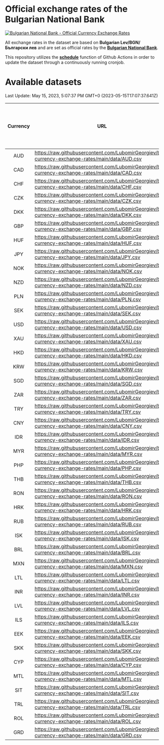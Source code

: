 # Official exchange rates of the Bulgarian National Bank

[![Bulgarian National Bank - Official Currency Exchange Rates](https://github.com/LubomirGeorgiev/bnb-currency-exchange-rates/actions/workflows/update-rates.yml/badge.svg?branch=main)](https://github.com/LubomirGeorgiev/bnb-currency-exchange-rates/actions/workflows/update-rates.yml)

All exchange rates in the dataset are based on **Bulgarian Lev/BGN/Български лев** and are set as official rates by the [**Bulgarian National Bank**](https://www.bnb.bg/Statistics/StExternalSector/StExchangeRates/StERForeignCurrencies/index.htm?toLang=_EN).

This repository utilizes the [**schedule**](https://docs.github.com/en/actions/reference/events-that-trigger-workflows) function of Github Actions in order to update the dataset through a continuously running cronjob.

# Available datasets

<!-- START LINKS (DO NOT EVER FU*ING DELETE THIS COMMENT FOR THE LOVE OF YOUR LIFE!!! IF YOU ARE CURIOS HOW IT WORKS, YOU CAN HAVE A LOOK AT ./src/updateReadme.ts) -->

Last Update: May 15, 2023, 5:07:37 PM GMT+0 (2023-05-15T17:07:37.641Z)

| Currency | URL                                                                                             | Number of records | Number of missing days that were filled in |
| :------: | ----------------------------------------------------------------------------------------------- | :---------------: | :----------------------------------------: |
|   AUD    | https://raw.githubusercontent.com/LubomirGeorgiev/bnb-currency-exchange-rates/main/data/AUD.csv |       8616        |                    2662                    |
|   CAD    | https://raw.githubusercontent.com/LubomirGeorgiev/bnb-currency-exchange-rates/main/data/CAD.csv |       8616        |                    2662                    |
|   CHF    | https://raw.githubusercontent.com/LubomirGeorgiev/bnb-currency-exchange-rates/main/data/CHF.csv |       8616        |                    2662                    |
|   CZK    | https://raw.githubusercontent.com/LubomirGeorgiev/bnb-currency-exchange-rates/main/data/CZK.csv |       8616        |                    2662                    |
|   DKK    | https://raw.githubusercontent.com/LubomirGeorgiev/bnb-currency-exchange-rates/main/data/DKK.csv |       8616        |                    2662                    |
|   GBP    | https://raw.githubusercontent.com/LubomirGeorgiev/bnb-currency-exchange-rates/main/data/GBP.csv |       8616        |                    2662                    |
|   HUF    | https://raw.githubusercontent.com/LubomirGeorgiev/bnb-currency-exchange-rates/main/data/HUF.csv |       8616        |                    2662                    |
|   JPY    | https://raw.githubusercontent.com/LubomirGeorgiev/bnb-currency-exchange-rates/main/data/JPY.csv |       8616        |                    2662                    |
|   NOK    | https://raw.githubusercontent.com/LubomirGeorgiev/bnb-currency-exchange-rates/main/data/NOK.csv |       8616        |                    2662                    |
|   NZD    | https://raw.githubusercontent.com/LubomirGeorgiev/bnb-currency-exchange-rates/main/data/NZD.csv |       8616        |                    2662                    |
|   PLN    | https://raw.githubusercontent.com/LubomirGeorgiev/bnb-currency-exchange-rates/main/data/PLN.csv |       8616        |                    2662                    |
|   SEK    | https://raw.githubusercontent.com/LubomirGeorgiev/bnb-currency-exchange-rates/main/data/SEK.csv |       8616        |                    2662                    |
|   USD    | https://raw.githubusercontent.com/LubomirGeorgiev/bnb-currency-exchange-rates/main/data/USD.csv |       8616        |                    2662                    |
|   XAU    | https://raw.githubusercontent.com/LubomirGeorgiev/bnb-currency-exchange-rates/main/data/XAU.csv |       8616        |                    2664                    |
|   HKD    | https://raw.githubusercontent.com/LubomirGeorgiev/bnb-currency-exchange-rates/main/data/HKD.csv |       8316        |                    2573                    |
|   KRW    | https://raw.githubusercontent.com/LubomirGeorgiev/bnb-currency-exchange-rates/main/data/KRW.csv |       8316        |                    2573                    |
|   SGD    | https://raw.githubusercontent.com/LubomirGeorgiev/bnb-currency-exchange-rates/main/data/SGD.csv |       8316        |                    2573                    |
|   ZAR    | https://raw.githubusercontent.com/LubomirGeorgiev/bnb-currency-exchange-rates/main/data/ZAR.csv |       8316        |                    2573                    |
|   TRY    | https://raw.githubusercontent.com/LubomirGeorgiev/bnb-currency-exchange-rates/main/data/TRY.csv |       6681        |                    2071                    |
|   CNY    | https://raw.githubusercontent.com/LubomirGeorgiev/bnb-currency-exchange-rates/main/data/CNY.csv |       6561        |                    2035                    |
|   IDR    | https://raw.githubusercontent.com/LubomirGeorgiev/bnb-currency-exchange-rates/main/data/IDR.csv |       6561        |                    2035                    |
|   MYR    | https://raw.githubusercontent.com/LubomirGeorgiev/bnb-currency-exchange-rates/main/data/MYR.csv |       6561        |                    2035                    |
|   PHP    | https://raw.githubusercontent.com/LubomirGeorgiev/bnb-currency-exchange-rates/main/data/PHP.csv |       6561        |                    2035                    |
|   THB    | https://raw.githubusercontent.com/LubomirGeorgiev/bnb-currency-exchange-rates/main/data/THB.csv |       6561        |                    2035                    |
|   RON    | https://raw.githubusercontent.com/LubomirGeorgiev/bnb-currency-exchange-rates/main/data/RON.csv |       6502        |                    2017                    |
|   HRK    | https://raw.githubusercontent.com/LubomirGeorgiev/bnb-currency-exchange-rates/main/data/HRK.csv |       6425        |                    1989                    |
|   RUB    | https://raw.githubusercontent.com/LubomirGeorgiev/bnb-currency-exchange-rates/main/data/RUB.csv |       6123        |                    1894                    |
|   ISK    | https://raw.githubusercontent.com/LubomirGeorgiev/bnb-currency-exchange-rates/main/data/ISK.csv |       5615        |                    1739                    |
|   BRL    | https://raw.githubusercontent.com/LubomirGeorgiev/bnb-currency-exchange-rates/main/data/BRL.csv |       5589        |                    1736                    |
|   MXN    | https://raw.githubusercontent.com/LubomirGeorgiev/bnb-currency-exchange-rates/main/data/MXN.csv |       5589        |                    1736                    |
|   LTL    | https://raw.githubusercontent.com/LubomirGeorgiev/bnb-currency-exchange-rates/main/data/LTL.csv |       5271        |                    1615                    |
|   INR    | https://raw.githubusercontent.com/LubomirGeorgiev/bnb-currency-exchange-rates/main/data/INR.csv |       5222        |                    1622                    |
|   LVL    | https://raw.githubusercontent.com/LubomirGeorgiev/bnb-currency-exchange-rates/main/data/LVL.csv |       4909        |                    1504                    |
|   ILS    | https://raw.githubusercontent.com/LubomirGeorgiev/bnb-currency-exchange-rates/main/data/ILS.csv |       4496        |                    1401                    |
|   EEK    | https://raw.githubusercontent.com/LubomirGeorgiev/bnb-currency-exchange-rates/main/data/EEK.csv |       4117        |                    1258                    |
|   SKK    | https://raw.githubusercontent.com/LubomirGeorgiev/bnb-currency-exchange-rates/main/data/SKK.csv |       3089        |                    946                     |
|   CYP    | https://raw.githubusercontent.com/LubomirGeorgiev/bnb-currency-exchange-rates/main/data/CYP.csv |       3023        |                    922                     |
|   MTL    | https://raw.githubusercontent.com/LubomirGeorgiev/bnb-currency-exchange-rates/main/data/MTL.csv |       2723        |                    833                     |
|   SIT    | https://raw.githubusercontent.com/LubomirGeorgiev/bnb-currency-exchange-rates/main/data/SIT.csv |       2659        |                    810                     |
|   TRL    | https://raw.githubusercontent.com/LubomirGeorgiev/bnb-currency-exchange-rates/main/data/TRL.csv |       1933        |                    589                     |
|   ROL    | https://raw.githubusercontent.com/LubomirGeorgiev/bnb-currency-exchange-rates/main/data/ROL.csv |       1814        |                    556                     |
|   GRD    | https://raw.githubusercontent.com/LubomirGeorgiev/bnb-currency-exchange-rates/main/data/GRD.csv |        359        |                    107                     |

<!-- END LINKS (DO NOT EVER FU*ING DELETE THIS COMMENT FOR THE LOVE OF YOUR LIFE!!! IF YOU ARE CURIOS HOW IT WORKS, YOU CAN HAVE A LOOK AT ./src/updateReadme.ts) -->
